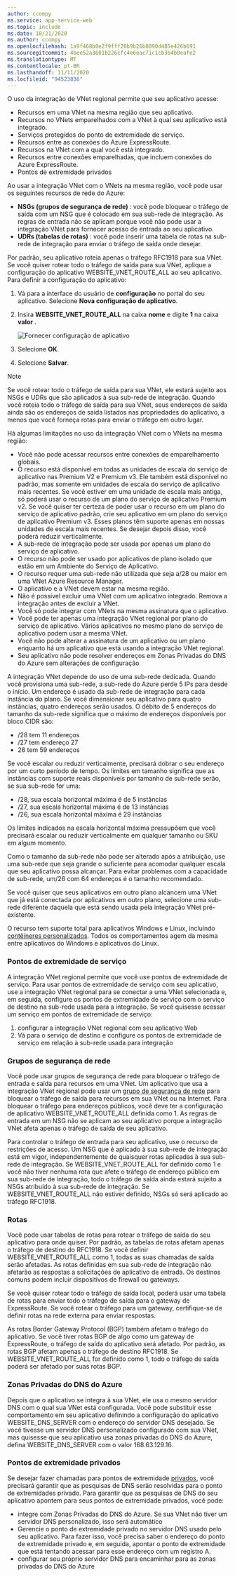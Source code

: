 ```yaml
---
author: ccompy
ms.service: app-service-web
ms.topic: include
ms.date: 10/21/2020
ms.author: ccompy
ms.openlocfilehash: 1a9f468b8e2f9fff20b9b26b8890d485e426b691
ms.sourcegitcommit: 4bee52a3601b226cfc4e6eac71c1cb3b4b0eafe2
ms.translationtype: MT
ms.contentlocale: pt-BR
ms.lasthandoff: 11/11/2020
ms.locfileid: "94523836"
---
```

O uso da integração de VNet regional permite que seu aplicativo acesse:

* Recursos em uma VNet na mesma região que seu aplicativo.
* Recursos no VNets emparelhados com a VNet à qual seu aplicativo está integrado.
* Serviços protegidos do ponto de extremidade de serviço.
* Recursos entre as conexões do Azure ExpressRoute.
* Recursos na VNet com a qual você está integrado.
* Recursos entre conexões emparelhadas, que incluem conexões do Azure ExpressRoute.
* Pontos de extremidade privados 

Ao usar a integração VNet com o VNets na mesma região, você pode usar os seguintes recursos de rede do Azure:

* **NSGs (grupos de segurança de rede)** : você pode bloquear o tráfego de saída com um NSG que é colocado em sua sub-rede de integração. As regras de entrada não se aplicam porque você não pode usar a integração VNet para fornecer acesso de entrada ao seu aplicativo.
* **UDRs (tabelas de rotas)** : você pode inserir uma tabela de rotas na sub-rede de integração para enviar o tráfego de saída onde desejar.

Por padrão, seu aplicativo roteia apenas o tráfego RFC1918 para sua VNet. Se você quiser rotear todo o tráfego de saída para sua VNet, aplique a configuração do aplicativo WEBSITE_VNET_ROUTE_ALL ao seu aplicativo. Para definir a configuração do aplicativo:

1. Vá para a interface do usuário de **configuração** no portal do seu aplicativo. Selecione **Nova configuração de aplicativo**.
1. Insira **WEBSITE_VNET_ROUTE_ALL** na caixa **nome** e digite **1** na caixa **valor** .

   ![Fornecer configuração de aplicativo][4]

1. Selecione **OK**.
1. Selecione **Salvar**.

> [!NOTE]
> Se você rotear todo o tráfego de saída para sua VNet, ele estará sujeito aos NSGs e UDRs que são aplicados à sua sub-rede de integração. Quando você roteia todo o tráfego de saída para sua VNet, seus endereços de saída ainda são os endereços de saída listados nas propriedades do aplicativo, a menos que você forneça rotas para enviar o tráfego em outro lugar.

Há algumas limitações no uso da integração VNet com o VNets na mesma região:

* Você não pode acessar recursos entre conexões de emparelhamento globais.
* O recurso está disponível em todas as unidades de escala do serviço de aplicativo nas Premium V2 e Premium v3. Ele também está disponível no padrão, mas somente em unidades de escala do serviço de aplicativo mais recentes. Se você estiver em uma unidade de escala mais antiga, só poderá usar o recurso de um plano do serviço de aplicativo Premium v2. Se você quiser ter certeza de poder usar o recurso em um plano do serviço de aplicativo padrão, crie seu aplicativo em um plano do serviço de aplicativo Premium v3. Esses planos têm suporte apenas em nossas unidades de escala mais recentes. Se desejar depois disso, você poderá reduzir verticalmente.  
* A sub-rede de integração pode ser usada por apenas um plano do serviço de aplicativo.
* O recurso não pode ser usado por aplicativos de plano isolado que estão em um Ambiente do Serviço de Aplicativo.
* O recurso requer uma sub-rede não utilizada que seja a/28 ou maior em uma VNet Azure Resource Manager.
* O aplicativo e a VNet devem estar na mesma região.
* Não é possível excluir uma VNet com um aplicativo integrado. Remova a integração antes de excluir a VNet.
* Você só pode integrar com VNets na mesma assinatura que o aplicativo.
* Você pode ter apenas uma integração VNet regional por plano do serviço de aplicativo. Vários aplicativos no mesmo plano do serviço de aplicativo podem usar a mesma VNet.
* Você não pode alterar a assinatura de um aplicativo ou um plano enquanto há um aplicativo que está usando a integração VNet regional.
* Seu aplicativo não pode resolver endereços em Zonas Privadas do DNS do Azure sem alterações de configuração

A integração VNet depende do uso de uma sub-rede dedicada.  Quando você provisiona uma sub-rede, a sub-rede do Azure perde 5 IPs para desde o início. Um endereço é usado da sub-rede de integração para cada instância do plano. Se você dimensionar seu aplicativo para quatro instâncias, quatro endereços serão usados. O débito de 5 endereços do tamanho da sub-rede significa que o máximo de endereços disponíveis por bloco CIDR são:

- /28 tem 11 endereços
- /27 tem endereço 27
- 26 tem 59 endereços

Se você escalar ou reduzir verticalmente, precisará dobrar o seu endereço por um curto período de tempo. Os limites em tamanho significa que as instâncias com suporte reais disponíveis por tamanho de sub-rede serão, se sua sub-rede for uma:

- /28, sua escala horizontal máxima é de 5 instâncias
- /27, sua escala horizontal máxima é de 13 instâncias
- /26, sua escala horizontal máxima é 29 instâncias

Os limites indicados na escala horizontal máxima pressupõem que você precisará escalar ou reduzir verticalmente em qualquer tamanho ou SKU em algum momento. 

Como o tamanho da sub-rede não pode ser alterado após a atribuição, use uma sub-rede que seja grande o suficiente para acomodar qualquer escala que seu aplicativo possa alcançar. Para evitar problemas com a capacidade de sub-rede, um/26 com 64 endereços é o tamanho recomendado.  

Se você quiser que seus aplicativos em outro plano alcancem uma VNet que já está conectada por aplicativos em outro plano, selecione uma sub-rede diferente daquela que está sendo usada pela integração VNet pré-existente.

O recurso tem suporte total para aplicativos Windows e Linux, incluindo [contêineres personalizados](../articles/app-service/quickstart-custom-container.md). Todos os comportamentos agem da mesma entre aplicativos do Windows e aplicativos do Linux.

### <a name="service-endpoints"></a>Pontos de extremidade de serviço

A integração VNet regional permite que você use pontos de extremidade de serviço. Para usar pontos de extremidade de serviço com seu aplicativo, use a integração VNet regional para se conectar a uma VNet selecionada e, em seguida, configure os pontos de extremidade de serviço com o serviço de destino na sub-rede usada para a integração. Se você quisesse acessar um serviço em pontos de extremidade de serviço:

1. configurar a integração VNet regional com seu aplicativo Web
1. Vá para o serviço de destino e configure os pontos de extremidade de serviço em relação à sub-rede usada para integração

### <a name="network-security-groups"></a>Grupos de segurança de rede

Você pode usar grupos de segurança de rede para bloquear o tráfego de entrada e saída para recursos em uma VNet. Um aplicativo que usa a integração VNet regional pode usar um [grupo de segurança de rede][VNETnsg] para bloquear o tráfego de saída para recursos em sua VNet ou na Internet. Para bloquear o tráfego para endereços públicos, você deve ter a configuração de aplicativo WEBSITE_VNET_ROUTE_ALL definida como 1. As regras de entrada em um NSG não se aplicam ao seu aplicativo porque a integração VNet afeta apenas o tráfego de saída de seu aplicativo.

Para controlar o tráfego de entrada para seu aplicativo, use o recurso de restrições de acesso. Um NSG que é aplicado à sua sub-rede de integração está em vigor, independentemente de quaisquer rotas aplicadas à sua sub-rede de integração. Se WEBSITE_VNET_ROUTE_ALL for definido como 1 e você não tiver nenhuma rota que afete o tráfego de endereço público em sua sub-rede de integração, todo o tráfego de saída ainda estará sujeito a NSGs atribuído à sua sub-rede de integração. Se WEBSITE_VNET_ROUTE_ALL não estiver definido, NSGs só será aplicado ao tráfego RFC1918.

### <a name="routes"></a>Rotas

Você pode usar tabelas de rotas para rotear o tráfego de saída do seu aplicativo para onde quiser. Por padrão, as tabelas de rotas afetam apenas o tráfego de destino do RFC1918. Se você definir WEBSITE_VNET_ROUTE_ALL como 1, todas as suas chamadas de saída serão afetadas. As rotas definidas em sua sub-rede de integração não afetarão as respostas a solicitações de aplicativo de entrada. Os destinos comuns podem incluir dispositivos de firewall ou gateways.

Se você quiser rotear todo o tráfego de saída local, poderá usar uma tabela de rotas para enviar todo o tráfego de saída para o gateway de ExpressRoute. Se você rotear o tráfego para um gateway, certifique-se de definir rotas na rede externa para enviar respostas.

As rotas Border Gateway Protocol (BGP) também afetam o tráfego do aplicativo. Se você tiver rotas BGP de algo como um gateway de ExpressRoute, o tráfego de saída do aplicativo será afetado. Por padrão, as rotas BGP afetam apenas o tráfego de destino RFC1918. Se WEBSITE_VNET_ROUTE_ALL for definido como 1, todo o tráfego de saída poderá ser afetado por suas rotas BGP.

### <a name="azure-dns-private-zones"></a>Zonas Privadas do DNS do Azure 

Depois que o aplicativo se integra à sua VNet, ele usa o mesmo servidor DNS com o qual sua VNet está configurada. Você pode substituir esse comportamento em seu aplicativo definindo a configuração do aplicativo WEBSITE_DNS_SERVER com o endereço do servidor DNS desejado. Se você tivesse um servidor DNS personalizado configurado com sua VNet, mas quisesse que seu aplicativo usa zonas privadas do DNS do Azure, defina WEBSITE_DNS_SERVER com o valor 168.63.129.16. 

### <a name="private-endpoints"></a>Pontos de extremidade privados

Se desejar fazer chamadas para pontos de extremidade [privados][privateendpoints], você precisará garantir que as pesquisas de DNS serão resolvidas para o ponto de extremidades privado. Para garantir que as pesquisas de DNS do seu aplicativo apontem para seus pontos de extremidade privados, você pode:

* integre com Zonas Privadas do DNS do Azure. Se sua VNet não tiver um servidor DNS personalizado, isso será automático
* Gerencie o ponto de extremidade privado no servidor DNS usado pelo seu aplicativo. Para fazer isso, você precisa saber o endereço do ponto de extremidade privado e, em seguida, apontar o ponto de extremidade que está tentando acessar para esse endereço com um registro A.
* configurar seu próprio servidor DNS para encaminhar para as zonas privadas do DNS do Azure

<!--Image references-->
[4]: ../includes/media/web-sites-integrate-with-vnet/vnetint-appsetting.png

<!--Links-->
[VNETnsg]: https://docs.microsoft.com/azure/virtual-network/security-overview/
[privateendpoints]: https://docs.microsoft.com/azure/app-service/networking/private-endpoint
